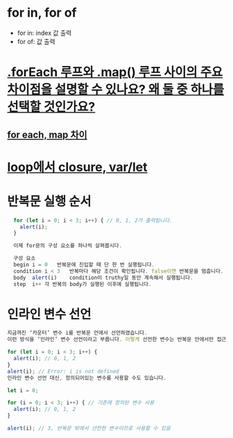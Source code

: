 # for in, for of
* for in: index 값 출력
* for of: 값 출력

# [.forEach 루프와 .map() 루프 사이의 주요 차이점을 설명할 수 있나요? 왜 둘 중 하나를 선택할 것인가요?](https://velog.io/@chris/front-end-interview-handbook-js-1#%EB%8B%A4%EC%9D%8C%EC%9D%B4-iife%EB%A1%9C-%EC%9E%91%EB%8F%99%ED%95%98%EC%A7%80-%EC%95%8A%EB%8A%94-%EC%9D%B4%EC%9C%A0%EB%A5%BC-%EC%84%A4%EB%AA%85%ED%95%98%EC%84%B8%EC%9A%94-function-foo-%EB%A5%BC-iife%EB%A1%9C-%EB%A7%8C%EB%93%A4%EA%B8%B0-%EC%9C%84%ED%95%B4%EC%84%9C%EB%8A%94-%EB%AC%B4%EC%97%87%EC%9D%84-%EB%B0%94%EA%BF%94%EC%95%BC%ED%95%98%EB%82%98%EC%9A%94)

## [for each, map 차이](https://dream-frontend.tistory.com/341)


# [loop에서 closure, var/let](https://joshua1988.github.io/web-development/javascript/javascript-interview-3questions/)

# 반복문 실행 순서
```javascript
  for (let i = 0; i < 3; i++) { // 0, 1, 2가 출력됩니다.
    alert(i);
  }

  이제 for문의 구성 요소를 하나씩 살펴봅시다.

  구성 요소		
  begin	i = 0	반복문에 진입할 때 단 한 번 실행됩니다.
  condition	i < 3	반복마다 해당 조건이 확인됩니다. false이면 반복문을 멈춥니다.
  body	alert(i)	condition이 truthy일 동안 계속해서 실행됩니다.
  step	i++	각 반복의 body가 실행된 이후에 실행됩니다.
```

# 인라인 변수 선언
```javascript
지금까진 ‘카운터’ 변수 i를 반복문 안에서 선언하였습니다. 
이런 방식을 ‘인라인’ 변수 선언이라고 부릅니다. 이렇게 선언한 변수는 반복문 안에서만 접근할 수 있습니다.

for (let i = 0; i < 3; i++) {
  alert(i); // 0, 1, 2
}
alert(i); // Error: i is not defined
인라인 변수 선언 대신, 정의되어있는 변수를 사용할 수도 있습니다.

let i = 0;

for (i = 0; i < 3; i++) { // 기존에 정의된 변수 사용
  alert(i); // 0, 1, 2
}

alert(i); // 3, 반복문 밖에서 선언한 변수이므로 사용할 수 있음
```

